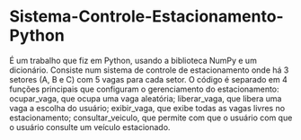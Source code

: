 # Sistema-Controle-Estacionamento-Python
 
É um trabalho que fiz em Python, usando a biblioteca NumPy e um dicionário. 
Consiste num sistema de controle de estacionamento onde há 3 setores (A, B e C) com 5 vagas para cada setor. O código é separado em 4 funções principais que configuram o gerenciamento do estacionamento: ocupar_vaga, que ocupa uma vaga aleatória; liberar_vaga, que libera uma vaga a escolha do usuário; exibir_vaga, que exibe todas as vagas livres no estacionamento; consultar_veiculo, que permite com que o usuário com que o usuário consulte um veículo estacionado.

